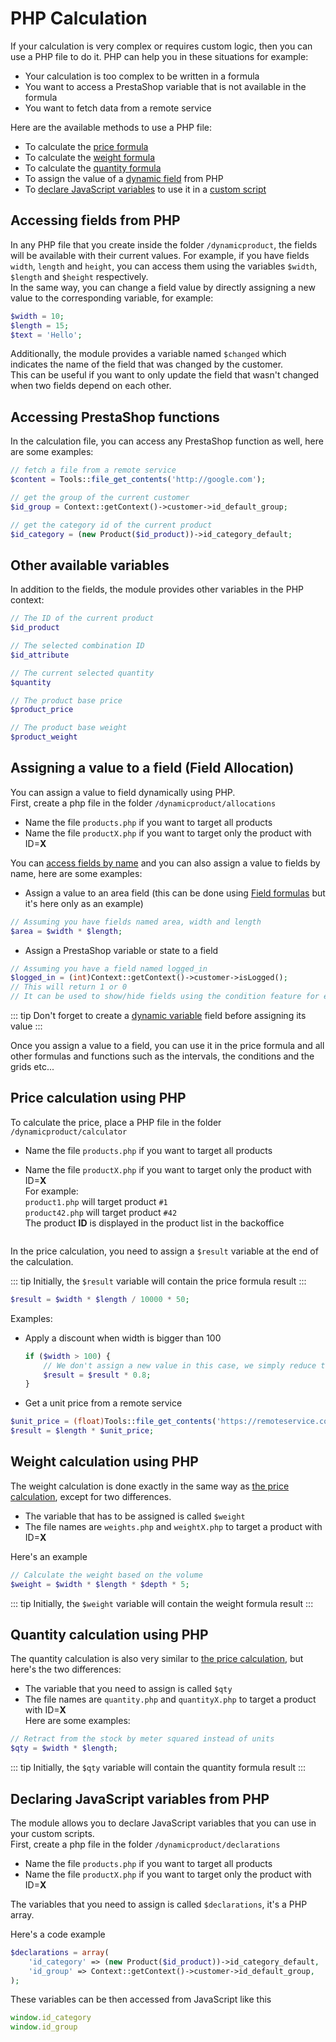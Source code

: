 # PHP Calculation

If your calculation is very complex or requires custom logic, then you can use a PHP file to do it. PHP can help you in
these situations for example:

- Your calculation is too complex to be written in a formula
- You want to access a PrestaShop variable that is not available in the formula
- You want to fetch data from a remote service

Here are the available methods to use a PHP file:

- To calculate the [price formula](product-config/08-formulas.md?id=price-formula)
- To calculate the [weight formula](product-config/08-formulas.md?id=weight-formula)
- To calculate the [quantity formula](product-config/08-formulas.md?id=quantity-formula)
- To assign the value of a [dynamic field](product-config/07-fields.md?id=dynamic-variable) from PHP
- To [declare JavaScript variables](16-php-calculation.md?id=declaring-javascript-variables-from-php) to use it in
  a [custom script](17-custom-scripts.md)

## Accessing fields from PHP

In any PHP file that you create inside the folder `/dynamicproduct`, the fields will be available with their current
values. For example, if you have fields `width`, `length` and `height`, you can access them using the variables
`$width`, `$length` and `$height` respectively.  
In the same way, you can change a field value by directly assigning a new value to the corresponding variable, for
example:

```php
$width = 10;
$length = 15;
$text = 'Hello';
```

Additionally, the module provides a variable named `$changed`
which indicates the name of the field that was changed by the customer.  
This can be useful if you want to only update the field that wasn't changed when two fields depend on each other.

## Accessing PrestaShop functions

In the calculation file, you can access any PrestaShop function as well, here are some examples:

```php
// fetch a file from a remote service
$content = Tools::file_get_contents('http://google.com');

// get the group of the current customer
$id_group = Context::getContext()->customer->id_default_group;

// get the category id of the current product
$id_category = (new Product($id_product))->id_category_default;
```

## Other available variables

In addition to the fields, the module provides other variables in the PHP context:

```php
// The ID of the current product
$id_product

// The selected combination ID
$id_attribute

// The current selected quantity
$quantity

// The product base price
$product_price

// The product base weight
$product_weight
```

## Assigning a value to a field (Field Allocation)

You can assign a value to field dynamically using PHP.  
First, create a php file in the folder `/dynamicproduct/allocations`

- Name the file `products.php` if you want to target all products
- Name the file `productX.php` if you want to target only the product with ID=**X**

You can [access fields by name](16-php-calculation.md?id=accessing-fields-from-php) and you can also assign a value to
fields by name, here are some examples:

- Assign a value to an area field (this can be done using [Field formulas](product-config/10-field-formulas.md) but it's
  here only as an example)

```php
// Assuming you have fields named area, width and length
$area = $width * $length;
```

- Assign a PrestaShop variable or state to a field

```php
// Assuming you have a field named logged_in
$logged_in = (int)Context::getContext()->customer->isLogged();
// This will return 1 or 0
// It can be used to show/hide fields using the condition feature for example
```

::: tip
Don't forget to create a [dynamic variable](07-fields.md?id=dynamic-variable) field before assigning its value
:::

Once you assign a value to a field, you can use it in the price formula and all other formulas and functions such as the
intervals, the conditions and the grids etc...

## Price calculation using PHP

To calculate the price, place a PHP file in the folder `/dynamicproduct/calculator`

- Name the file `products.php` if you want to target all products
- Name the file `productX.php` if you want to target only the product with ID=**X**  
  For example:  
  `product1.php` will target product `#1`  
  `product42.php` will target product `#42`  
  The product **ID** is displayed in the product list in the backoffice
  
  <img srcset="/images/php-ids.jpg 2x" class="padding border">

In the price calculation, you need to assign a `$result` variable at the end of the calculation.

::: tip
Initially, the `$result` variable will contain the price formula result
:::

```php
$result = $width * $length / 10000 * 50;
```

Examples:

- Apply a discount when width is bigger than 100
  ````php
  if ($width > 100) {
      // We don't assign a new value in this case, we simply reduce the price formula result 
      $result = $result * 0.8;
  }
  ````
- Get a unit price from a remote service

```php
$unit_price = (float)Tools::file_get_contents('https://remoteservice.com/pricing.php');
$result = $length * $unit_price; 
```

## Weight calculation using PHP

The weight calculation is done exactly in the same way
as [the price calculation](16-php-calculation.md?id=price-calculation-using-php), except for two differences.

- The variable that has to be assigned is called `$weight`
- The file names are `weights.php` and `weightX.php` to target a product with ID=**X**

Here's an example

```php
// Calculate the weight based on the volume
$weight = $width * $length * $depth * 5;
```

::: tip
Initially, the `$weight` variable will contain the weight formula result
:::

## Quantity calculation using PHP

The quantity calculation is also very similar
to [the price calculation](16-php-calculation.md?id=price-calculation-using-php), but here's the two differences:

- The variable that you need to assign is called `$qty`
- The file names are `quantity.php` and `quantityX.php` to target a product with ID=**X**  
  Here are some examples:

```php
// Retract from the stock by meter squared instead of units
$qty = $width * $length;
```

::: tip
Initially, the `$qty` variable will contain the quantity formula result
:::

## Declaring JavaScript variables from PHP

The module allows you to declare JavaScript variables that you can use in your custom scripts.  
First, create a php file in the folder `/dynamicproduct/declarations`

- Name the file `products.php` if you want to target all products
- Name the file `productX.php` if you want to target only the product with ID=**X**

The variables that you need to assign is called `$declarations`, it's a PHP array.

Here's a code example

```php
$declarations = array(
    'id_category' => (new Product($id_product))->id_category_default,
    'id_group' => Context::getContext()->customer->id_default_group,
);
```

These variables can be then accessed from JavaScript like this

```js
window.id_category
window.id_group
```
